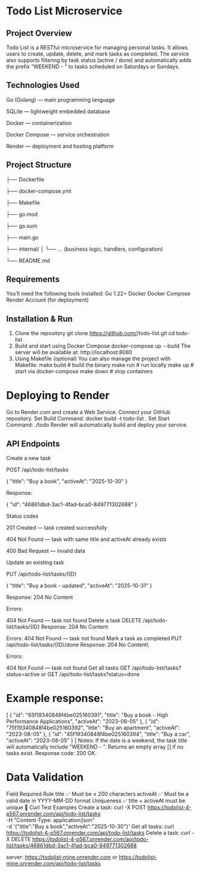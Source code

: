 # Todo List Microservice
## Project Overview
Todo List is a RESTful microservice for managing personal tasks.
It allows users to create, update, delete, and mark tasks as completed.
The service also supports filtering by task status (active / done) and automatically adds the prefix
“WEEKEND - ” to tasks scheduled on Saturdays or Sundays.
## Technologies Used
Go (Golang) — main programming language

SQLite — lightweight embedded database

Docker — containerization

Docker Compose — service orchestration

Render — deployment and hosting platform
## Project Structure
├── Dockerfile

├── docker-compose.yml

├── Makefile

├── go.mod

├── go.sum

├── main.go

├── internal/
│   └── ... (business logic, handlers, configuration)

└── README.md
## Requirements
You’ll need the following tools installed:
Go 1.22+
Docker
Docker Compose
Render Account (for deployment)
## Installation & Run
 1. Clone the repository
git clone https://github.com/<your-username>/todo-list.git
cd todo-list
 2. Build and start using Docker Compose
docker-compose up --build
The server will be available at:
http://localhost:8080
 3. Using Makefile (optional)
You can also manage the project with Makefile:
make build   # build the binary
make run     # run locally
make up      # start via docker-compose
make down    # stop containers
# Deploying to Render
Go to Render.com and create a Web Service.
Connect your GitHub repository.
Set Build Command:
docker build -t todo-list .
Set Start Command:
./todo
Render will automatically build and deploy your service.
## API Endpoints
️Create a new task

POST /api/todo-list/tasks

{
  "title": "Buy a book",
  "activeAt": "2025-10-30"
}

 Response:
 
{
  "id": "46861dbd-3ac1-4fad-bca0-849771302688"
}

Status codes


201 Created — task created successfully

404 Not Found — task with same title and activeAt already exists

400 Bad Request — invalid data



 Update an existing task
 
PUT /api/todo-list/tasks/{ID}

{
  "title": "Buy a book - updated",
  "activeAt": "2025-10-31"
}

 Response: 204 No Content
 
Errors:

404 Not Found — task not found
 Delete a task
DELETE /api/todo-list/tasks/{ID}
 Response: 204 No Content

 
Errors:
404 Not Found — task not found
 Mark a task as completed
PUT /api/todo-list/tasks/{ID}/done
 Response: 204 No Content\
 
Errors:

404 Not Found — task not found
 Get all tasks
GET /api/todo-list/tasks?status=active
or
GET /api/todo-list/tasks?status=done

# Example response:
[
  {
    "id": "65f19340848f4be025160391",
    "title": "Buy a book - High Performance Applications",
    "activeAt": "2023-08-05"
  },
  {
    "id": "75f19340848f4be025160392",
    "title": "Buy an apartment",
    "activeAt": "2023-08-05"
  },
  {
    "id": "45f19340848f4be025160394",
    "title": "Buy a car",
    "activeAt": "2023-08-05"
  }
]
Notes:
If the date is a weekend, the task title will automatically include "WEEKEND - ".
Returns an empty array [] if no tasks exist.
Response code: 200 OK.
# Data Validation
Field	Required	Rule
title	✅	Must be ≤ 200 characters
activeAt	✅	Must be a valid date in YYYY-MM-DD format
Uniqueness	✅	title + activeAt must be unique
🧾 Curl Test Examples
Create a task:
curl -X POST https://todolist-4-p567.onrender.com/api/todo-list/tasks \
-H "Content-Type: application/json" \
-d '{"title":"Buy a book","activeAt":"2025-10-30"}'
Get all tasks:
curl https://todolist-4-p567.onrender.com/api/todo-list/tasks
Delete a task:
curl -X DELETE https://todolist-4-p567.onrender.com/api/todo-list/tasks/46861dbd-3ac1-4fad-bca0-849771302688


server: https://todolist-mine.onrender.com or https://todolist-mine.onrender.com/api/todo-list/tasks
